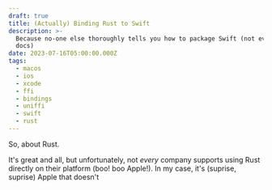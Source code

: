 ```yaml
---
draft: true
title: (Actually) Binding Rust to Swift
description: >-
  Because no-one else thoroughly tells you how to package Swift (not even the
  docs)
date: 2023-07-16T05:00:00.000Z
tags:
  - macos
  - ios
  - xcode
  - ffi
  - bindings
  - uniffi
  - swift
  - rust
---
```


So, about Rust.

It's great and all, but unfortunately, not *every* company supports using Rust directly on their platform (boo! boo Apple!). In my case, it's (suprise, suprise) Apple that doesn't

